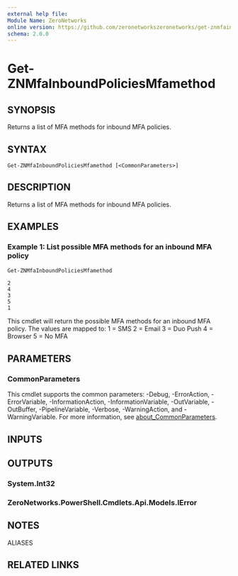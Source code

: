 ```yaml
---
external help file:
Module Name: ZeroNetworks
online version: https://github.com/zeronetworkszeronetworks/get-znmfainboundpoliciesmfamethod
schema: 2.0.0
---
```


# Get-ZNMfaInboundPoliciesMfamethod

## SYNOPSIS
Returns a list of MFA methods for inbound MFA policies.

## SYNTAX

```
Get-ZNMfaInboundPoliciesMfamethod [<CommonParameters>]
```

## DESCRIPTION
Returns a list of MFA methods for inbound MFA policies.

## EXAMPLES

### Example 1: List possible MFA methods for an inbound MFA policy
```powershell
Get-ZNMfaInboundPoliciesMfamethod
```

```output
2
4
3
5
1
```

This cmdlet will return the possible MFA methods for an inbound MFA policy.
The values are mapped to:
1 = SMS
2 = Email
3 = Duo Push
4 = Browser
5 = No MFA

## PARAMETERS

### CommonParameters
This cmdlet supports the common parameters: -Debug, -ErrorAction, -ErrorVariable, -InformationAction, -InformationVariable, -OutVariable, -OutBuffer, -PipelineVariable, -Verbose, -WarningAction, and -WarningVariable. For more information, see [about_CommonParameters](http://go.microsoft.com/fwlink/?LinkID=113216).

## INPUTS

## OUTPUTS

### System.Int32

### ZeroNetworks.PowerShell.Cmdlets.Api.Models.IError

## NOTES

ALIASES

## RELATED LINKS

